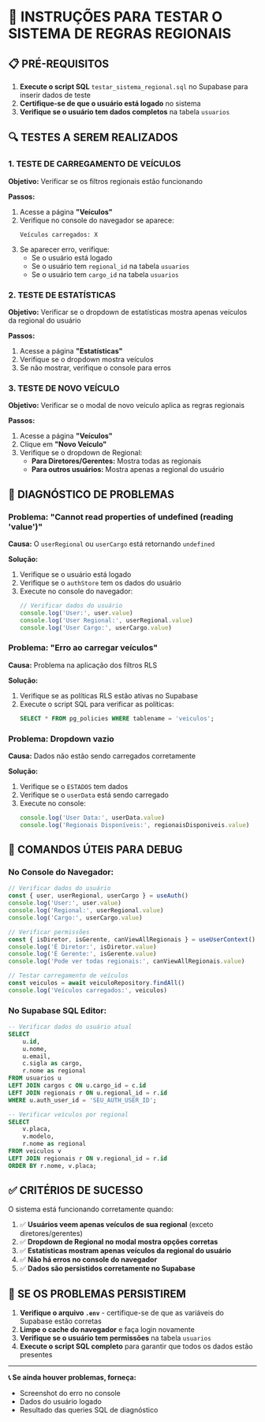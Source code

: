 # 🧪 **INSTRUÇÕES PARA TESTAR O SISTEMA DE REGRAS REGIONAIS**

## 📋 **PRÉ-REQUISITOS**

1. **Execute o script SQL** `testar_sistema_regional.sql` no Supabase para inserir dados de teste
2. **Certifique-se de que o usuário está logado** no sistema
3. **Verifique se o usuário tem dados completos** na tabela `usuarios`

## 🔍 **TESTES A SEREM REALIZADOS**

### **1. TESTE DE CARREGAMENTO DE VEÍCULOS**

**Objetivo:** Verificar se os filtros regionais estão funcionando

**Passos:**
1. Acesse a página **"Veículos"**
2. Verifique no console do navegador se aparece:
   ```
   Veículos carregados: X
   ```
3. Se aparecer erro, verifique:
   - Se o usuário está logado
   - Se o usuário tem `regional_id` na tabela `usuarios`
   - Se o usuário tem `cargo_id` na tabela `usuarios`

### **2. TESTE DE ESTATÍSTICAS**

**Objetivo:** Verificar se o dropdown de estatísticas mostra apenas veículos da regional do usuário

**Passos:**
1. Acesse a página **"Estatísticas"**
2. Verifique se o dropdown mostra veículos
3. Se não mostrar, verifique o console para erros

### **3. TESTE DE NOVO VEÍCULO**

**Objetivo:** Verificar se o modal de novo veículo aplica as regras regionais

**Passos:**
1. Acesse a página **"Veículos"**
2. Clique em **"Novo Veículo"**
3. Verifique se o dropdown de Regional:
   - **Para Diretores/Gerentes:** Mostra todas as regionais
   - **Para outros usuários:** Mostra apenas a regional do usuário

## 🐛 **DIAGNÓSTICO DE PROBLEMAS**

### **Problema: "Cannot read properties of undefined (reading 'value')"**

**Causa:** O `userRegional` ou `userCargo` está retornando `undefined`

**Solução:**
1. Verifique se o usuário está logado
2. Verifique se o `authStore` tem os dados do usuário
3. Execute no console do navegador:
   ```javascript
   // Verificar dados do usuário
   console.log('User:', user.value)
   console.log('User Regional:', userRegional.value)
   console.log('User Cargo:', userCargo.value)
   ```

### **Problema: "Erro ao carregar veículos"**

**Causa:** Problema na aplicação dos filtros RLS

**Solução:**
1. Verifique se as políticas RLS estão ativas no Supabase
2. Execute o script SQL para verificar as políticas:
   ```sql
   SELECT * FROM pg_policies WHERE tablename = 'veiculos';
   ```

### **Problema: Dropdown vazio**

**Causa:** Dados não estão sendo carregados corretamente

**Solução:**
1. Verifique se o `ESTADOS` tem dados
2. Verifique se o `userData` está sendo carregado
3. Execute no console:
   ```javascript
   console.log('User Data:', userData.value)
   console.log('Regionais Disponíveis:', regionaisDisponiveis.value)
   ```

## 🔧 **COMANDOS ÚTEIS PARA DEBUG**

### **No Console do Navegador:**

```javascript
// Verificar dados do usuário
const { user, userRegional, userCargo } = useAuth()
console.log('User:', user.value)
console.log('Regional:', userRegional.value)
console.log('Cargo:', userCargo.value)

// Verificar permissões
const { isDiretor, isGerente, canViewAllRegionais } = useUserContext()
console.log('É Diretor:', isDiretor.value)
console.log('É Gerente:', isGerente.value)
console.log('Pode ver todas regionais:', canViewAllRegionais.value)

// Testar carregamento de veículos
const veiculos = await veiculoRepository.findAll()
console.log('Veículos carregados:', veiculos)
```

### **No Supabase SQL Editor:**

```sql
-- Verificar dados do usuário atual
SELECT 
    u.id,
    u.nome,
    u.email,
    c.sigla as cargo,
    r.nome as regional
FROM usuarios u
LEFT JOIN cargos c ON u.cargo_id = c.id
LEFT JOIN regionais r ON u.regional_id = r.id
WHERE u.auth_user_id = 'SEU_AUTH_USER_ID';

-- Verificar veículos por regional
SELECT 
    v.placa,
    v.modelo,
    r.nome as regional
FROM veiculos v
LEFT JOIN regionais r ON v.regional_id = r.id
ORDER BY r.nome, v.placa;
```

## ✅ **CRITÉRIOS DE SUCESSO**

O sistema está funcionando corretamente quando:

1. ✅ **Usuários veem apenas veículos de sua regional** (exceto diretores/gerentes)
2. ✅ **Dropdown de Regional no modal mostra opções corretas**
3. ✅ **Estatísticas mostram apenas veículos da regional do usuário**
4. ✅ **Não há erros no console do navegador**
5. ✅ **Dados são persistidos corretamente no Supabase**

## 🚨 **SE OS PROBLEMAS PERSISTIREM**

1. **Verifique o arquivo `.env`** - certifique-se de que as variáveis do Supabase estão corretas
2. **Limpe o cache do navegador** e faça login novamente
3. **Verifique se o usuário tem permissões** na tabela `usuarios`
4. **Execute o script SQL completo** para garantir que todos os dados estão presentes

---

**📞 Se ainda houver problemas, forneça:**
- Screenshot do erro no console
- Dados do usuário logado
- Resultado das queries SQL de diagnóstico
